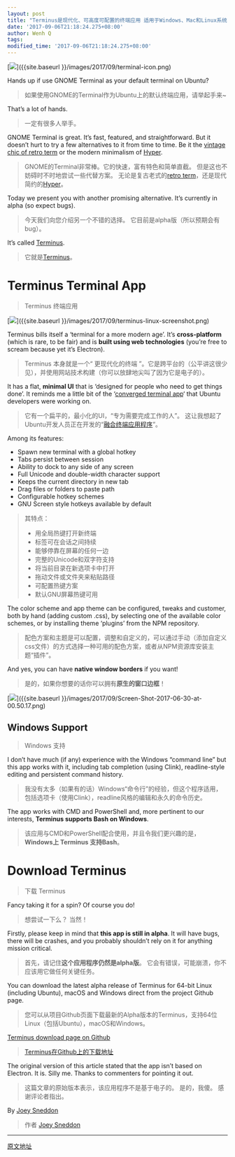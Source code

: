 ```yaml
---
layout: post
title: "Terminus是现代化、可高度可配置的终端应用 适用于Windows、Mac和Linux系统"
date: '2017-09-06T21:18:24.275+08:00'
author: Wenh Q
tags:
modified_time: '2017-09-06T21:18:24.275+08:00'
---
```


[![](http://www.omgubuntu.co.uk/wp-content/uploads/2016/09/terminal-icon.png)]({{site.baseurl }}/images/2017/09/terminal-icon.png)

Hands up if use GNOME Terminal as your default terminal on Ubuntu?

>如果使用GNOME的Terminal作为Ubuntu上的默认终端应用，请举起手来~

That’s a lot of hands.

>一定有很多人举手。

GNOME Terminal is great. It’s fast, featured, and straightforward. But it doesn’t hurt to try a few alternatives to it from time to time. Be it the [vintage chic of retro term](http://www.omgubuntu.co.uk/2016/11/make-cool-retro-terminal-ubuntu) or the modern minimalism of [Hyper](http://www.omgubuntu.co.uk/2016/12/hyper-terminal-web).

>GNOME的Terminal非常棒。它的快速，富有特色和简单直截。 但是这也不妨碍时不时地尝试一些代替方案。 无论是复古老式的[retro term](http://www.omgubuntu.co.uk/2016/11/make-cool-retro-terminal-ubuntu)，还是现代简约的[Hyper](http://www.omgubuntu.co.uk/2016/12/hyper-terminal-web)。

Today we present you with another promising alternative. It’s currently in alpha (so expect bugs).

>今天我们向您介绍另一个不错的选择。 它目前是alpha版（所以预期会有bug）。

It’s called [Terminus](https://eugeny.github.io/terminus/).

>它就是[Terminus](https://eugeny.github.io/terminus/)。

# Terminus Terminal App
>Terminus 终端应用

[![](http://www.omgubuntu.co.uk/wp-content/uploads/2017/06/terminus-linux-screenshot.png)]({{site.baseurl }}/images/2017/09/terminus-linux-screenshot.png)

Terminus bills itself a ‘terminal for a more modern age’. It’s **cross-platform** (which is rare, to be fair) and is **built using web technologies** (you’re free to scream because yet it’s Electron).

>Terminus  本身就是一个“ 更现代化的终端 ”。它是跨平台的（公平讲这很少见），并使用网站技术构建（你可以放肆地尖叫了因为它是电子的）。

It has a flat, **minimal UI** that is ‘designed for people who need to get things done’. It reminds me a little bit of the ‘[converged terminal app](http://www.omgubuntu.co.uk/2017/01/ubuntu-new-terminal-app-snap)‘ that Ubuntu developers were working on.

>它有一个扁平的，最小化的UI，“专为需要完成工作的人”。 这让我想起了Ubuntu开发人员正在开发的“[融合终端应用程序](http://www.omgubuntu.co.uk/2017/01/ubuntu-new-terminal-app-snap)”。

Among its features:
* Spawn new terminal with a global hotkey
* Tabs persist between session
* Ability to dock to any side of any screen
* Full Unicode and double-width character support
* Keeps the current directory in new tab
* Drag files or folders to paste path
* Configurable hotkey schemes
* GNU Screen style hotkeys available by default

>其特点：
> * 用全局热键打开新终端
> * 标签可在会话之间持续
> * 能够停靠在屏幕的任何一边
> * 完整的Unicode和双字符支持
> * 将当前目录在新选项卡中打开
> * 拖动文件或文件夹来粘贴路径
> * 可配置热键方案
> * 默认GNU屏幕热键可用

The color scheme and app theme can be configured, tweaks and customer, both by hand (adding custom .css), by selecting one of the available color schemes, or by installing theme ‘plugins’ from the NPM repository.

>配色方案和主题是可以配置，调整和自定义的，可以通过手动（添加自定义css文件）的方式选择一种可用的配色方案，或者从NPM资源库安装主题“插件”。

And yes, you can have **native window borders** if you want!
>是的，如果你想要的话你可以拥有**原生的窗口边框**！

[![](http://www.omgubuntu.co.uk/wp-content/uploads/2017/06/Screen-Shot-2017-06-30-at-00.50.17.png)]({{site.baseurl }}/images/2017/09/Screen-Shot-2017-06-30-at-00.50.17.png)

## Windows Support

>Windows 支持

I don’t have much (if any) experience with the Windows “command line” but this app works with it, including tab completion (using Clink), readline-style editing and persistent command history.

>我没有太多（如果有的话）Windows“命令行”的经验，但这个程序适用，包括选项卡（使用Clink），readline风格的编辑和永久的命令历史。

The app works with CMD and PowerShell and, more pertinent to our interests, **Terminus supports Bash on Windows**.

>该应用与CMD和PowerShell配合使用，并且令我们更兴趣的是，  **Windows上 Terminus 支持Bash**。

# Download Terminus

>下载 Terminus

Fancy taking it for a spin? Of course you do!

>想尝试一下么？ 当然！

Firstly, please keep in mind that **this app is still in alpha**. It will have bugs, there will be crashes, and you probably shouldn’t rely on it for anything mission critical.

>首先，请记住**这个应用程序仍然是alpha版**。 它会有错误，可能崩溃，你不应该用它做任何关键任务。

You can download the latest alpha release of Terminus for 64-bit Linux (including Ubuntu), macOS and Windows direct from the project Github page.

>您可以从项目Github页面下载最新的Alpha版本的Terminus，支持64位Linux（包括Ubuntu），macOS和Windows。

[Terminus download page on Github](https://github.com/Eugeny/terminus/releases/)

> [Terminus在Github上的下载地址](https://github.com/Eugeny/terminus/releases/)

The original version of this article stated that the app isn’t based on Electron. It is. Silly me. Thanks to commenters for pointing it out.

>这篇文章的原始版本表示，该应用程序不是基于电子的。 是的，我傻。 感谢评论者指出。

By [Joey Sneddon](https://plus.google.com/117485690627814051450/?rel=author)

>作者 [Joey Sneddon](https://plus.google.com/117485690627814051450/?rel=author)

---------------------------------------
[原文地址](http://www.omgubuntu.co.uk/2017/06/terminus-modern-highly-configurable-terminal-app-windows-mac-linux)
